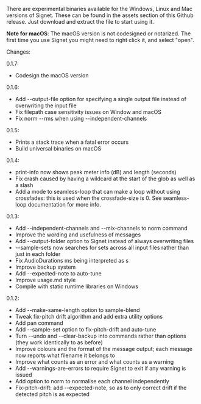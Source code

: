 There are experimental binaries available for the Windows, Linux and Mac versions of Signet. These can be found in the assets section of this Github release. Just download and extract the file to start using it.

**Note for macOS**: The macOS version is not codesigned or notarized. The first time you use Signet you might need to right click it, and select "open".

Changes:

0.1.7:
- Codesign the macOS version

0.1.6:
- Add --output-file option for specifying a single output file instead of overwriting the input file
- Fix filepath case sensitivity issues on Window and macOS
- Fix norm --rms when using --independent-channels

0.1.5:
- Prints a stack trace when a fatal error occurs
- Build universal binaries on macOS

0.1.4:
- print-info now shows peak meter info (dB) and length (seconds)
- Fix crash caused by having a wildcard at the start of the glob as well as a slash
- Add a mode to seamless-loop that can make a loop without using crossfades: this is used when the crossfade-size is 0. See seamless-loop documentation for more info.

0.1.3:
- Add --independent-channels and --mix-channels to norm command
- Improve the wording and usefulness of messages
- Add --output-folder option to Signet instead of always overwriting files
- --sample-sets now searches for sets across all input files rather than just in each folder
- Fix AudioDurations ms being interpreted as s
- Improve backup system
- Add --expected-note to auto-tune
- Improve usage.md style
- Compile with static runtime libraries on Windows

0.1.2:
- Add --make-same-length option to sample-blend
- Tweak fix-pitch drift algorithm and add extra utility options
- Add pan command
- Add --sample-set option to fix-pitch-drift and auto-tune
- Turn --undo and --clear-backup into commands rather than options (they work identically to as before)
- Improve colours and the format of the message output; each message now reports what filename it belongs to
- Improve what counts as an error and what counts as a warning
- Add --warnings-are-errors to require Signet to exit if any warning is issued
- Add option to norm to normalise each channel independently
- Fix-pitch-drift: add --expected-note, so as to only correct drift if the detected pitch is as expected
